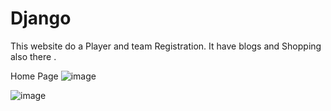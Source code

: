 # Django
This website do a Player and team Registration. It have blogs and Shopping also there . 

Home Page
![image](https://user-images.githubusercontent.com/69141217%20/125026890-0d28c980-e0a3-11eb-9d01-3b011989373b.png)


![image](https://user-images.githubusercontent.com/69141217%20/125027098-52e59200-e0a3-11eb-81ed-3aaa8cd79dac.png)


